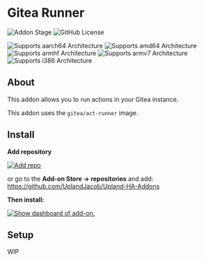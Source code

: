# Gitea Runner

![Addon Stage](https://img.shields.io/badge/Addon%20stage-in_progress-yellow.svg)
![GitHub License](https://img.shields.io/github/license/Uplandjacob/Upland-ha-addons)

![Supports aarch64 Architecture](https://img.shields.io/badge/aarch64-yes-green.svg?style=flat)
![Supports amd64 Architecture](https://img.shields.io/badge/amd64-yes-green.svg?style=flat)
![Supports armhf Architecture](https://img.shields.io/badge/armhf-no-red.svg?style=flat)
![Supports armv7 Architecture](https://img.shields.io/badge/armv7-no-red.svg)
![Supports i386 Architecture](https://img.shields.io/badge/i386-no-red.svg)

## About

This addon allows you to run actions
in your Gitea instance.

This addon uses the `gitea/act-runner` image.

## Install

<!-- markdownlint-disable MD036 -->
**Add repository**
<!-- markdownlint-enable MD036 -->

[![Add repo](https://my.home-assistant.io/badges/supervisor_add_addon_repository.svg)](https://my.home-assistant.io/redirect/supervisor_add_addon_repository/?repository_url=https://github.com/UplandJacob/Upland-HA-Addons)

or go to the **Add-on Store -> repositories** and add: <https://github.com/UplandJacob/Upland-HA-Addons>

**Then install:**

[![Show dashboard of add-on.](https://my.home-assistant.io/badges/supervisor_addon.svg)](https://my.home-assistant.io/redirect/supervisor_addon/?addon=d78ad65c_gitea-runner)

## Setup

WIP
